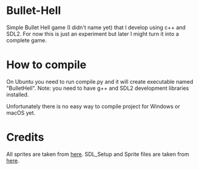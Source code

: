 # Bullet-Hell
Simple Bullet Hell game (I didn't name yet) that I develop using c++ and SDL2. For now this is just an experiment but later I might turn it into a complete game.


# How to compile
On Ubuntu you need to run compile.py and it will create executable named "BulletHell". Note: you need to have g++ and SDL2 development libraries installed.

Unfortunately there is no easy way to compile project for Windows or macOS yet.

# Credits

All sprites are taken from <a href="https://opengameart.org/content/bullet-collection-2-m484-games">here</a>.
SDL_Setup and Sprite files are taken from <a href="https://www.youtube.com/watch?v=b1BLuYorzX0&list=PLHM_A02NtaaVey-4Ezh7p6bbOsv-DKA-0">here</a>.
